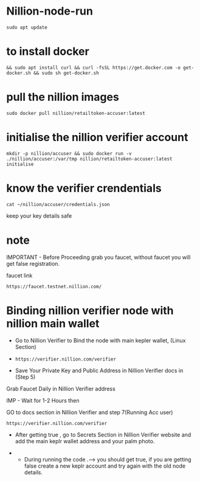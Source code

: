 # Nillion-node-run

```console
sudo apt update
```
# to install docker 
```console
&& sudo apt install curl && curl -fsSL https://get.docker.com -o get-docker.sh && sudo sh get-docker.sh
```
# pull the nillion images

```console
sudo docker pull nillion/retailtoken-accuser:latest
```
# initialise the nillion verifier account

```console
mkdir -p nillion/accuser && sudo docker run -v ./nillion/accuser:/var/tmp nillion/retailtoken-accuser:latest initialise
```

# know the verifier crendentials

```console
cat ~/nillion/accuser/credentials.json
```

keep your key details safe

# note
IMPORTANT - Before Proceeding grab you faucet, without faucet you will get false registration.

faucet link
```console
https://faucet.testnet.nillion.com/
```

# Binding nillion verifier node with nillion main wallet
- Go to Nillion Verifier to Bind the node with main kepler wallet, (Linux Section)
- ```console
  https://verifier.nillion.com/verifier
  ```
- Save Your Private Key and Public Address in Nillion Verifier docs in (Step 5)

Grab Faucet Daily in Nillion Verifier address


IMP - Wait for 1-2 Hours then

GO to docs section in Nillion Verifier and step 7(Running Acc user)
```console
https://verifier.nillion.com/verifier
```

- After getting true , go to Secrets Section in Nillion Verifier website and add the main keplr wallet address and your palm photo.

- - During running the code .--> you should get true, if you are getting false create a new keplr account and try again with the old node details.

